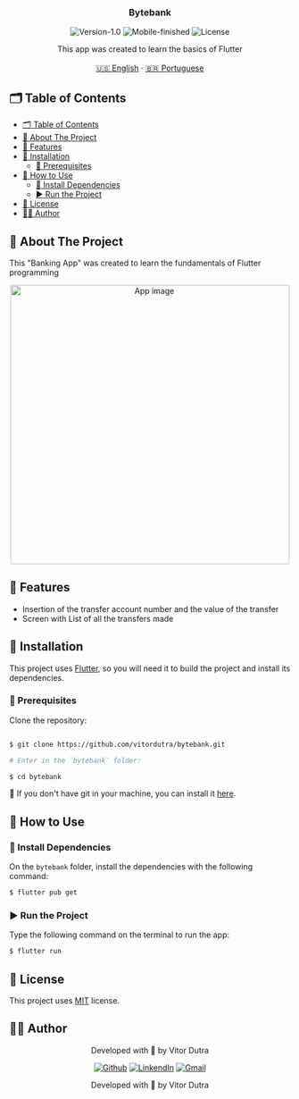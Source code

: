 <p align="center">

  <h3 align="center">Bytebank</h3>

<p align="center">
  <img src="https://img.shields.io/static/v1?label=Version&message=1.0&color=7159c1" alt="Version-1.0" />
  <img src="https://img.shields.io/static/v1?label=Mobile&message=Finished&color=green" alt="Mobile-finished" />
  <img src="https://img.shields.io/static/v1?label=Lincense&message=MIT&color=0000ff " alt="License" />
</p>

<p align="center">
    This app was created to learn the basics of Flutter
    <br />
    <br />
    <a href="README.md">🇺🇸 English</a>
    ·
    <a href="README-pt.md">🇧🇷 Portuguese</a>
  </p>
</p>

<!-- TABLE OF CONTENTS -->

## 🗂 Table of Contents

- [🗂 Table of Contents](#-table-of-contents)
- [:book: About The Project](#book-about-the-project)
- [🗻 Features](#-features)
- [:bricks: Installation](#bricks-installation)
  - [:construction: Prerequisites](#construction-prerequisites)
- [:scroll: How to Use](#scroll-how-to-use)
  - [:construction: Install Dependencies](#construction-install-dependencies)
  - [:arrow_forward: Run the Project](#arrow_forward-run-the-project)
- [:page_facing_up: License](#page_facing_up-license)
- [:man_technologist: Author](#man_technologist-author)

## :book: About The Project

This "Banking App" was created to learn the fundamentals of Flutter programming

<p align="center">
  <img src="https://ik.imagekit.io/nfbjje2exl/Android-Emulator-Pixel_2_API_29_5554-2022-01-03-22-56-34_i-vXTN0SX.gif" alt="App image" height="500px" />
</p>

## 🗻 Features

- Insertion of the transfer account number and the value of the transfer
- Screen with List of all the transfers made

## :bricks: Installation

This project uses [Flutter](https://flutter.dev), so you will need it to build the project and install its dependencies.

### :construction: Prerequisites

Clone the repository:

```bash

$ git clone https://github.com/vitordutra/bytebank.git

# Enter in the `bytebank` folder:

$ cd bytebank
```

🚨 If you don't have git in your machine, you can install it [here](https://git-scm.com/downloads).

## :scroll: How to Use

### :construction: Install Dependencies

On the `bytebank` folder, install the dependencies with the following command:

```bash
$ flutter pub get
```

### :arrow_forward: Run the Project

Type the following command on the terminal to run the app:

```bash
$ flutter run
```

## :page_facing_up: License

This project uses [MIT]() license.

## :man_technologist: Author

<p align="center">Developed with 🧠 by Vitor Dutra</p>

<p align="center">
  <a href="https://github.com/vitordutra"><img src="https://img.shields.io/badge/-Github-000?style=flat-square&logo=Github&logoColor=white&link=https://github.com/3salles" alt="Github" /></a>
  <a href="https://www.linkedin.com/in/vitor-dutra/"><img src="https://img.shields.io/badge/-LinkedIn-blue?style=flat-square&logo=Linkedin&logoColor=white&link=https://www.linkedin.com/in/vitor-dutra" alt="LinkendIn" /></a>
  <a href="mailto:dutra.jvitor@gmail.com"><img src="https://img.shields.io/badge/-Gmail-c14438?style=flat-square&logo=Gmail&logoColor=white&link=mailto:jvitor@gmail.com" alt="Gmail" /></a>
</p>

<p align="center">Developed with 🧠 by Vitor Dutra</p>
